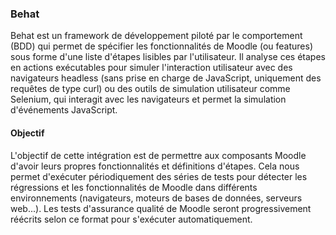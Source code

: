### Behat

Behat est un framework de développement piloté par le comportement (BDD) qui permet de spécifier les fonctionnalités de Moodle (ou features) sous forme d'une liste d'étapes lisibles par l'utilisateur. Il analyse ces étapes en actions exécutables pour simuler l'interaction utilisateur avec des navigateurs headless (sans prise en charge de JavaScript, uniquement des requêtes de type curl) ou des outils de simulation utilisateur comme Selenium, qui interagit avec les navigateurs et permet la simulation d'événements JavaScript.
#### Objectif
L'objectif de cette intégration est de permettre aux composants Moodle 
d'avoir leurs propres fonctionnalités et définitions d'étapes. Cela nous permet d'exécuter périodiquement des séries de tests pour détecter les régressions et les fonctionnalités de Moodle dans différents environnements (navigateurs, moteurs de bases de données, serveurs web...). Les tests d'assurance qualité de Moodle seront progressivement réécrits selon ce format pour s'exécuter automatiquement.
